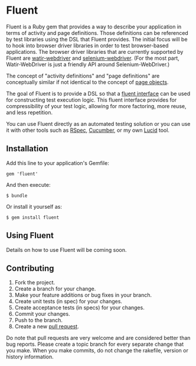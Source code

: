 Fluent
======

Fluent is a Ruby gem that provides a way to describe your application in terms of activity and page definitions. Those definitions can be referenced by test libraries using the DSL that Fluent provides. The initial focus will be to hook into browser driver libraries in order to test browser-based applications. The browser driver libraries that are currently supported by Fluent are [watir-webdriver](http://watirwebdriver.com/) and [selenium-webdriver](http://docs.seleniumhq.org/projects/webdriver/). (For the most part, Watir-WebDriver is just a friendly API around Selenium-WebDriver.)

The concept of "activity definitions" and "page definitions" are conceptually similar if not identical to the concept of [page objects](http://martinfowler.com/bliki/PageObject.html).

The goal of Fluent is to provide a DSL so that a [fluent interface](http://martinfowler.com/bliki/FluentInterface.html) can be used for constructing test execution logic. This fluent interface provides for compressibility of your test logic, allowing for more factoring, more reuse, and less repetition.

You can use Fluent directly as an automated testing solution or you can use it with other tools such as [RSpec](http://rspec.info/), [Cucumber](http://cukes.info/), or my own [Lucid](https://github.com/jnyman/lucid) tool.

Installation
------------

Add this line to your application's Gemfile:

    gem 'fluent'

And then execute:

    $ bundle

Or install it yourself as:

    $ gem install fluent

Using Fluent
------------

Details on how to use Fluent will be coming soon.

Contributing
------------

1. Fork the project.
2. Create a branch for your change.
3. Make your feature additions or bug fixes in your branch.
4. Create unit tests (in spec) for your changes.
5. Create acceptance tests (in specs) for your changes.
6. Commit your changes.
7. Push to the branch.
8. Create a new [pull request](https://help.github.com/articles/using-pull-requests).

Do note that pull requests are very welcome and are considered better than bug reports. Please create a topic branch for every separate change that you make. When you make commits, do not change the rakefile, version or history information.
